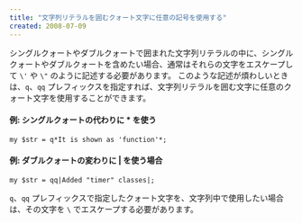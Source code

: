 ```yaml
---
title: "文字列リテラルを囲むクォート文字に任意の記号を使用する"
created: 2008-07-09
---
```


シングルクォートやダブルクォートで囲まれた文字列リテラルの中に、シングルクォートやダブルクォートを含めたい場合、通常はそれらの文字をエスケープして `\'` や `\"` のように記述する必要があります。
このような記述が煩わしいときは、`q`、`qq` プレフィックスを指定すれば、文字列リテラルを囲む文字に任意のクォート文字を使用することができます。

#### 例: シングルクォートの代わりに * を使う

~~~
my $str = q*It is shown as 'function'*;
~~~

#### 例: ダブルクォートの変わりに | を使う場合

~~~
my $str = qq|Added "timer" classes|;
~~~

`q`、`qq` プレフィックスで指定したクォート文字を、文字列中で使用したい場合は、その文字を `\` でエスケープする必要があります。

